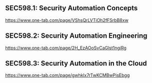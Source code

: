 ## SEC598.1: Security Automation Concepts
https://www.one-tab.com/page/VShsQrLVTiOh2fFSrbB8xw

## SEC598.2: Security Automation Engineering
https://www.one-tab.com/page/2H_EzAOoSvCaGlst1ngiRg

## SEC598.3: Security Automation in the Cloud
https://www.one-tab.com/page/gwhklx7rTwKCMBwPisEbgg

